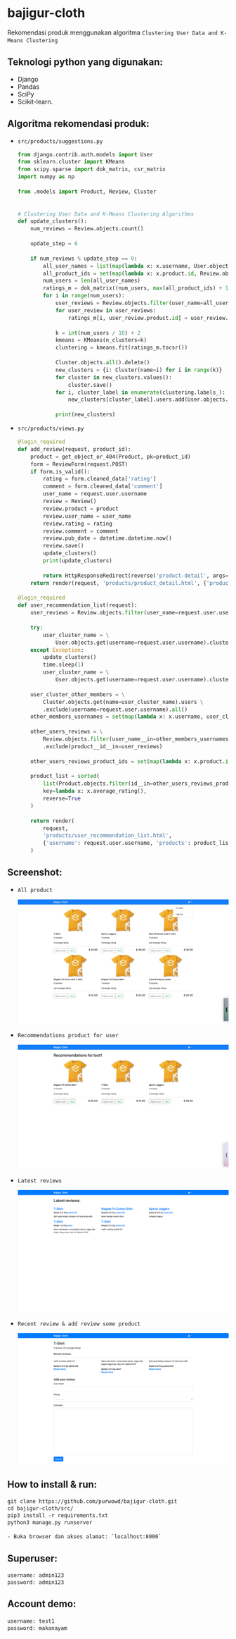 # bajigur-cloth

Rekomendasi produk menggunakan algoritma `Clustering User Data and K-Means Clustering`

## Teknologi python yang digunakan:
- Django
- Pandas
- SciPy
- Scikit-learn.

## Algoritma rekomendasi produk:
- `src/products/suggestions.py`
    ```python
    from django.contrib.auth.models import User
    from sklearn.cluster import KMeans
    from scipy.sparse import dok_matrix, csr_matrix
    import numpy as np

    from .models import Product, Review, Cluster


    # Clustering User Data and K-Means Clustering Algorithms
    def update_clusters():
        num_reviews = Review.objects.count()

        update_step = 6

        if num_reviews % update_step == 0:
            all_user_names = list(map(lambda x: x.username, User.objects.only('username')))
            all_product_ids = set(map(lambda x: x.product.id, Review.objects.only('product')))
            num_users = len(all_user_names)
            ratings_m = dok_matrix((num_users, max(all_product_ids) + 1), dtype=np.float32)
            for i in range(num_users):
                user_reviews = Review.objects.filter(user_name=all_user_names[i])
                for user_review in user_reviews:
                    ratings_m[i, user_review.product.id] = user_review.rating

                k = int(num_users / 10) + 2
                kmeans = KMeans(n_clusters=k)
                clustering = kmeans.fit(ratings_m.tocsr())

                Cluster.objects.all().delete()
                new_clusters = {i: Cluster(name=i) for i in range(k)}
                for cluster in new_clusters.values():
                    cluster.save()
                for i, cluster_label in enumerate(clustering.labels_):
                    new_clusters[cluster_label].users.add(User.objects.get(username=all_user_names[i]))

                print(new_clusters)

    ```
- `src/products/views.py`
  ```python
  @login_required
  def add_review(request, product_id):
      product = get_object_or_404(Product, pk=product_id)
      form = ReviewForm(request.POST)
      if form.is_valid():
          rating = form.cleaned_data['rating']
          comment = form.cleaned_data['comment']
          user_name = request.user.username
          review = Review()
          review.product = product
          review.user_name = user_name
          review.rating = rating
          review.comment = comment
          review.pub_date = datetime.datetime.now()
          review.save()
          update_clusters()
          print(update_clusters)

          return HttpResponseRedirect(reverse('product-detail', args=(product.id, )))
      return render(request, 'products/product_detail.html', {'product': product, 'form': form})

  @login_required
  def user_recommendation_list(request):
      user_reviews = Review.objects.filter(user_name=request.user.username).prefetch_related('product')

      try:
          user_cluster_name = \
              User.objects.get(username=request.user.username).cluster_set.first().name
      except Exception:
          update_clusters()
          time.sleep(1)
          user_cluster_name = \
              User.objects.get(username=request.user.username).cluster_set.first().name

      user_cluster_other_members = \
          Cluster.objects.get(name=user_cluster_name).users \
          .exclude(username=request.user.username).all()
      other_members_usernames = set(map(lambda x: x.username, user_cluster_other_members))

      other_users_reviews = \
          Review.objects.filter(user_name__in=other_members_usernames) \
          .exclude(product__id__in=user_reviews)

      other_users_reviews_product_ids = set(map(lambda x: x.product.id, other_users_reviews))

      product_list = sorted(
          list(Product.objects.filter(id__in=other_users_reviews_product_ids)),
          key=lambda x: x.average_rating(),
          reverse=True
      )

      return render(
          request,
          'products/user_recommendation_list.html',
          {'username': request.user.username, 'products': product_list}
      )
  ```

## Screenshot:
- `All product`
  
  ![products](screenshot/all_product.jpeg)

- `Recommendations product for user`
  
  ![recommends](screenshot/product_recommend.jpeg)
  
- `Latest reviews`
  
  ![reviews](screenshot/review_list.png)

- `Recent review & add review some product`
  
  ![add_reviews](screenshot/recent_review_n_add_review.png)

## How to install & run:
```
git clone https://github.com/purwowd/bajigur-cloth.git
cd bajigur-cloth/src/
pip3 install -r requirements.txt
python3 manage.py runserver

- Buka browser dan akses alamat: `localhost:8000`
```

## Superuser:
```
username: admin123
password: admin123
```

## Account demo:
```
username: test1
password: makanayam
```
